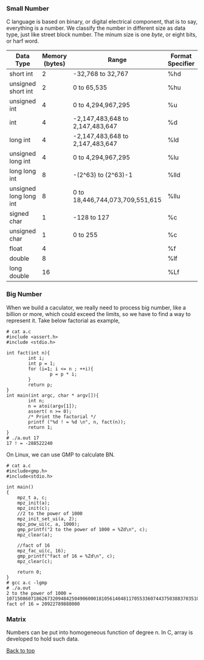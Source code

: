 ### Small Number
C language is based on binary, or digital electrical component, that is to say, everything is a number. 
We classify the number in different size as data type, just like street block number. The minum size is one *byte*, or eight bits, or harf word.

| Data Type | Memory (bytes) | Range | Format Specifier |
| --- | --- | --- | --- |
| short int | 2   | -32,768 to 32,767 | %hd |
| unsigned short int | 2   | 0 to 65,535 | %hu |
| unsigned int | 4   | 0 to 4,294,967,295 | %u  |
| int | 4   | -2,147,483,648 to 2,147,483,647 | %d  |
| long int | 4   | -2,147,483,648 to 2,147,483,647 | %ld |
| unsigned long int | 4   | 0 to 4,294,967,295 | %lu |
| long long int | 8   | -(2^63) to (2^63)-1 | %lld |
| unsigned long long int | 8   | 0 to 18,446,744,073,709,551,615 | %llu |
| signed char | 1   | -128 to 127 | %c  |
| unsigned char | 1   | 0 to 255 | %c  |
| float | 4   |     | %f  |
| double | 8   |     | %lf |
| long double | 16  |     | %Lf |

### Big Number
When we build a caculator, we really need to process big number, like a billion or more, which could exceed the limits, so we have to find a way to represent it.
Take below factorial as example,
```
# cat a.c
#include <assert.h>
#include <stdio.h>

int fact(int n){
        int i;
        int p = 1;
        for (i=1; i <= n ; ++i){
                p = p * i;
        }
        return p;
}
int main(int argc, char * argv[]){
        int n;
        n = atoi(argv[1]);
        assert( n >= 0);
        /* Print the factorial */
        printf ("%d ! = %d \n", n, fact(n));
        return 1;
}
# ./a.out 17
17 ! = -288522240 
```

On Linux, we can use GMP to calculate BN.
```
# cat a.c
#include<gmp.h>
#include<stdio.h>

int main()
{
    mpz_t a, c;
    mpz_init(a);
    mpz_init(c);
    //2 to the power of 1000
    mpz_init_set_ui(a, 2);
    mpz_pow_ui(c, a, 1000);
    gmp_printf("2 to the power of 1000 = %Zd\n", c);
    mpz_clear(a);
    
    //fact of 16
    mpz_fac_ui(c, 16);
    gmp_printf("fact of 16 = %Zd\n", c);
    mpz_clear(c);
    
    return 0;
}
# gcc a.c -lgmp
# ./a.out 
2 to the power of 1000 = 10715086071862673209484250490600018105614048117055336074437503883703510511249361224931983788156958581275946729175531468251871452856923140435984577574698574803934567774824230985421074605062371141877954182153046474983581941267398767559165543946077062914571196477686542167660429831652624386837205668069376
fact of 16 = 20922789888000
```

### Matrix
Numbers can be put into homogeneous function of degree n.
In C, array is developed to hold such data.

<a href="#top">Back to top</a>


